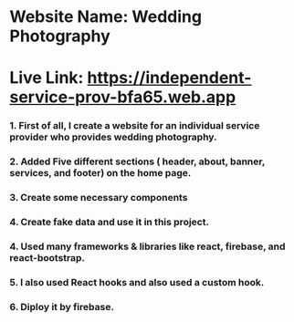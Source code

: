 # Website Name: Wedding Photography
# Live Link: https://independent-service-prov-bfa65.web.app
### 1. First of all, I create a website for an individual service provider who provides wedding photography.
### 2. Added Five different sections ( header, about, banner, services, and footer) on the home page.
### 3. Create some necessary components
### 4. Create fake data and use it in this project.
### 4. Used many frameworks & libraries like react, firebase, and react-bootstrap.
### 5. I also used React hooks and also used a custom hook.
### 6. Diploy it by firebase.
